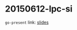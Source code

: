 20150612-lpc-si
===============

`go-present` link: [slides](http://talks.godoc.org/github.com/fjammes/talks/2015/20150924_compana/talk.slide)
